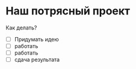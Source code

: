 # Наш потрясный проект

Как делать?
- [ ] Придумать идею
- [ ] работать
- [ ] работать
- [ ] сдача результата
